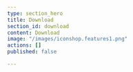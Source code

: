 ```yaml
---
type: section_hero
title: Download
section_id: download
content: Download
image: "/images/iconshop.features1.png"
actions: []
published: false

---
```

